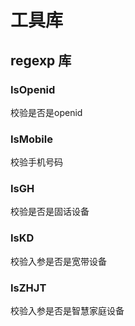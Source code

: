 # 工具库

## regexp 库
### IsOpenid
校验是否是openid

### IsMobile
校验手机号码

### IsGH
校验是否是固话设备

### IsKD
校验入参是否是宽带设备

### IsZHJT
校验入参是否是智慧家庭设备
